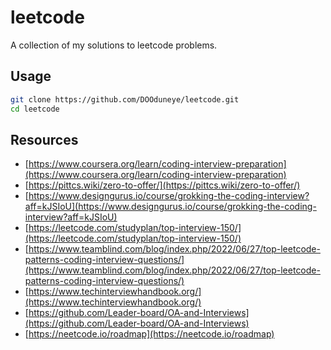 # leetcode

A collection of my solutions to leetcode problems.

## Usage

```bash
git clone https://github.com/DOOduneye/leetcode.git
cd leetcode
```

## Resources
- [https://www.coursera.org/learn/coding-interview-preparation](https://www.coursera.org/learn/coding-interview-preparation)
- [https://pittcs.wiki/zero-to-offer/](https://pittcs.wiki/zero-to-offer/)
- [https://www.designgurus.io/course/grokking-the-coding-interview?aff=kJSIoU](https://www.designgurus.io/course/grokking-the-coding-interview?aff=kJSIoU)
- [https://leetcode.com/studyplan/top-interview-150/](https://leetcode.com/studyplan/top-interview-150/)
- [https://www.teamblind.com/blog/index.php/2022/06/27/top-leetcode-patterns-coding-interview-questions/](https://www.teamblind.com/blog/index.php/2022/06/27/top-leetcode-patterns-coding-interview-questions/)
- [https://www.techinterviewhandbook.org/](https://www.techinterviewhandbook.org/)
- [https://github.com/Leader-board/OA-and-Interviews](https://github.com/Leader-board/OA-and-Interviews)
- [https://neetcode.io/roadmap](https://neetcode.io/roadmap)